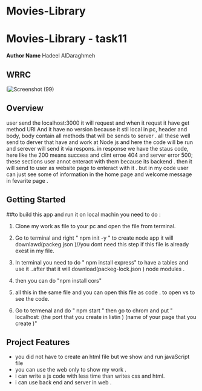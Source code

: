 # Movies-Library
#  Movies-Library - task11 

**Author Name** Hadeel AlDaraghmeh

## WRRC
i![Screenshot (99)](https://user-images.githubusercontent.com/97829483/151721863-6ec2d7b1-7c02-4c0f-8c4e-d7d974331a0d.png)

## Overview
user send the localhost:3000 it will request and when it requst it have get method URI And it have no version because it stil local in pc, header and body, body contain all methods that will be sends to server .
all these well send to derver that have and work at Node js and here the code will be run and serever will send it via respons.
in response we have the staus code, here like the 200  means success and clint erroe 404 and server error 500; these sections user annot enteract with them because its backend .
then it will send to user as website page to enteract with it .
but in my code user can just see  some of information in the home page and welcome message in fevarite page .

## Getting Started
<!-- What are the steps that a user must take in order to build this app on their own machine and get it running? -->
##to build this app and run it on local machin you need to do :
1.  Clone my work as file to your pc and open the file from terminal.   
2.  Go to terminal and right " npm init -y "  to create node app it will downlawd(packeg.json )//you dont need this step if this file is already exest in my file.

3.  In terminal you need to do " npm install express" to have a tables and use it ..after that it will download(packeg-lock.json ) node modules .
4.  then you  can do "npm install cors"
5. all this in the same file and you can open this file as code .
to open vs to see the code.

6. Go to termenal and do " npm start  " then go to chrom and put " localhost: (the port that you create in listin ) (name of your page that you create )" 

## Project Features
<!-- What are the features included in you app -->
- you did not have to create an html file but we show and run javaScript file 
- you can use the web only to show my work .
- i can write a js code with less time than writes css and html.
- i can use back end and server in web .
